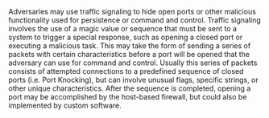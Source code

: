 Adversaries may use traffic signaling to hide open ports or other malicious functionality used for persistence or command and control. Traffic signaling involves the use of a magic value or sequence that must be sent to a system to trigger a special response, such as opening a closed port or executing a malicious task. This may take the form of sending a series of packets with certain characteristics before a port will be opened that the adversary can use for command and control. Usually this series of packets consists of attempted connections to a predefined sequence of closed ports (i.e. Port Knocking), but can involve unusual flags, specific strings, or other unique characteristics. After the sequence is completed, opening a port may be accomplished by the host-based firewall, but could also be implemented by custom software.
